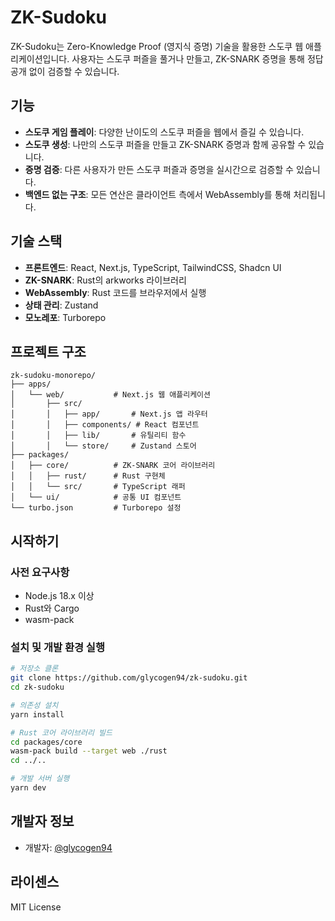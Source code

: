 # ZK-Sudoku

ZK-Sudoku는 Zero-Knowledge Proof (영지식 증명) 기술을 활용한 스도쿠 웹 애플리케이션입니다. 사용자는 스도쿠 퍼즐을 풀거나 만들고, ZK-SNARK 증명을 통해 정답 공개 없이 검증할 수 있습니다.

## 기능

- **스도쿠 게임 플레이**: 다양한 난이도의 스도쿠 퍼즐을 웹에서 즐길 수 있습니다.
- **스도쿠 생성**: 나만의 스도쿠 퍼즐을 만들고 ZK-SNARK 증명과 함께 공유할 수 있습니다.
- **증명 검증**: 다른 사용자가 만든 스도쿠 퍼즐과 증명을 실시간으로 검증할 수 있습니다.
- **백엔드 없는 구조**: 모든 연산은 클라이언트 측에서 WebAssembly를 통해 처리됩니다.

## 기술 스택

- **프론트엔드**: React, Next.js, TypeScript, TailwindCSS, Shadcn UI
- **ZK-SNARK**: Rust의 arkworks 라이브러리
- **WebAssembly**: Rust 코드를 브라우저에서 실행
- **상태 관리**: Zustand
- **모노레포**: Turborepo

## 프로젝트 구조

```
zk-sudoku-monorepo/
├── apps/
│   └── web/           # Next.js 웹 애플리케이션
│       ├── src/
│       │   ├── app/       # Next.js 앱 라우터
│       │   ├── components/ # React 컴포넌트
│       │   ├── lib/       # 유틸리티 함수
│       │   └── store/     # Zustand 스토어
├── packages/
│   ├── core/          # ZK-SNARK 코어 라이브러리
│   │   ├── rust/      # Rust 구현체
│   │   └── src/       # TypeScript 래퍼
│   └── ui/            # 공통 UI 컴포넌트
└── turbo.json         # Turborepo 설정
```

## 시작하기

### 사전 요구사항

- Node.js 18.x 이상
- Rust와 Cargo
- wasm-pack

### 설치 및 개발 환경 실행

```bash
# 저장소 클론
git clone https://github.com/glycogen94/zk-sudoku.git
cd zk-sudoku

# 의존성 설치
yarn install

# Rust 코어 라이브러리 빌드
cd packages/core
wasm-pack build --target web ./rust
cd ../..

# 개발 서버 실행
yarn dev
```

## 개발자 정보

- 개발자: [@glycogen94](https://github.com/glycogen94)

## 라이센스

MIT License
